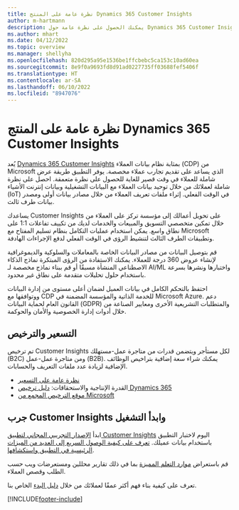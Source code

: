 ```yaml
---
title: نظرة عامة على المنتج Dynamics 365 Customer Insights
author: m-hartmann
description: يمكنك الحصول على نظرة عامة حول Dynamics 365 Customer Insights وميزاته الرئيسية.
ms.author: mhart
ms.date: 04/12/2022
ms.topic: overview
ms.manager: shellyha
ms.openlocfilehash: 820d295a95e1536be1ffcbebc5ca153c10ad60ea
ms.sourcegitcommit: 8e9f0a9693fd8d91ad0227735ff03688fef5406f
ms.translationtype: HT
ms.contentlocale: ar-SA
ms.lasthandoff: 06/10/2022
ms.locfileid: "8947076"
---
```

# <a name="product-overview-for-dynamics-365-customer-insights"></a>نظرة عامة على المنتج Dynamics 365 Customer Insights

يُعد [Dynamics 365 Customer Insights](https://dynamics.microsoft.com/ai/customer-insights/) بمثابة نظام بيانات العملاء (CDP) من Microsoft الذي يساعد على تقديم تجارب عملاء مخصصة. يوفر التطبيق طريقة عرض شاملة للعملاء في وقت قصير للغاية للحصول على نظرة متعمقة. احصل على نظرة شاملة لعملائك من خلال توحيد بيانات العملاء مع البيانات التشغيلية وبيانات إنترنت الأشياء (IoT) في الوقت الفعلي. إثراء ملفات تعريف العملاء من خلال مصادر بيانات أولى ومصدر بيانات طرف ثالث. 

يساعدك Customer Insights على تحويل أعمالك إلى مؤسسة تركز على العملاء من خلال تمكين متخصصي التسويق والمبيعات والخدمات لديك من تكييف تفاعلات 1:1 على نطاق واسع. يمكن استخدام عمليات التكامل بنظام تسليم المفتاح مع Microsoft وتطبيقات الطرف الثالث لتنشيط الرؤى في الوقت الفعلي لدفع الإجراءات الهادفة.

قم بتوصيل البيانات من مصادر البيانات الخاصة بالمعاملات والسلوكية والديموغرافية لإنشاء عروض 360 درجة للعملاء. يمكنك الاستفادة من الرؤى المبتكرة نماذج الذكاء الاصطناعي المنشأة مسبقًا أو قم ببناء نماذج مخصصة لـ AI/ML واختبارها ونشرها بسرعة باستخدام حلول تحليلات متقدمة على نطاق غير محدود.

احتفظ بالتحكم الكامل في بيانات العميل لضمان أعلى مستوى من إدارة البيانات ووتوافقها مع CDP للخدمة الذاتية والمؤسسة المضمنة في Microsoft Azure. دعم القانون العام لحماية البيانات (GDPR) والمتطلبات التشريعية الأخرى ومعايير الصناعة من خلال أدوات إدارة الخصوصية والأمان والحوكمة.

## <a name="pricing-and-licensing"></a>التسعير والترخيص
تم ترخيص Customer Insights لكل مستأجر ويتضمن قدرات من متاجرة عمل-مستهلك (B2C) ومن متاجرة عمل-عمل (B2B). يمكنك شراء سعة إضافية بتراخيص الوظائف الإضافية لزيادة عدد ملفات التعريف والحسابات.

- [نظرة عامة على التسعير](https://dynamics.microsoft.com/ai/customer-insights/pricing/)
- القدرة الإنتاجية والاستحقاقات: [دليل ترخيص Dynamics 365](https://go.microsoft.com/fwlink/?LinkId=866544)
- [موقع الترخيص المجمع من Microsoft](https://www.microsoft.com/licensing/how-to-buy/how-to-buy)

## <a name="try-customer-insights-and-get-started"></a>جرب Customer Insights وابدأ التشغيل

ابدأ [الإصدار التجريبي المجاني لتطبيق Customer Insights](https://signup.microsoft.com/create-account/signup?SKU=036c2481-aa8a-47cd-ab43-324f0c157c2d&ali=1&RU=https:%2F%2Fhome.ci.ai.dynamics.com%2Fstart%2Ftrial&products=036c2481-aa8a-47cd-ab43-324f0c157c2d) اليوم لاختبار التطبيق باستخدام بيانات عميلك. [تعرف على كيفية الوصول السريع إلى العديد من الميزات الرئيسية في التطبيق واستكشافها](trial-signup.md). 

قم باستعراض [موارد التعلم المميزة](https://dynamics.microsoft.com/ai/customer-insights/resources/) بما في ذلك تقارير محللين ومستعرضات ويب حسب الطلب و‏‫قصص العملاء‬.

تعرف على كيفية بناء فهم أكثر عمقًا لعملائك من خلال [دليل البدء](get-started.md) الخاص بنا.

[!INCLUDE[footer-include](includes/footer-banner.md)]

